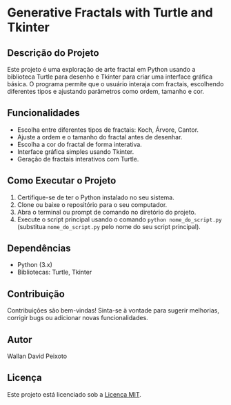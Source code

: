 # Generative Fractals with Turtle and Tkinter

## Descrição do Projeto
Este projeto é uma exploração de arte fractal em Python usando a biblioteca Turtle para desenho e Tkinter para criar uma interface gráfica básica. O programa permite que o usuário interaja com fractais, escolhendo diferentes tipos e ajustando parâmetros como ordem, tamanho e cor.

## Funcionalidades
- Escolha entre diferentes tipos de fractais: Koch, Árvore, Cantor.
- Ajuste a ordem e o tamanho do fractal antes de desenhar.
- Escolha a cor do fractal de forma interativa.
- Interface gráfica simples usando Tkinter.
- Geração de fractais interativos com Turtle.

## Como Executar o Projeto
1. Certifique-se de ter o Python instalado no seu sistema.
2. Clone ou baixe o repositório para o seu computador.
3. Abra o terminal ou prompt de comando no diretório do projeto.
4. Execute o script principal usando o comando `python nome_do_script.py` (substitua `nome_do_script.py` pelo nome do seu script principal).

## Dependências
- Python (3.x)
- Bibliotecas: Turtle, Tkinter

## Contribuição
Contribuições são bem-vindas! Sinta-se à vontade para sugerir melhorias, corrigir bugs ou adicionar novas funcionalidades.

## Autor
Wallan David Peixoto

## Licença
Este projeto está licenciado sob a [Licença MIT](LICENSE).

